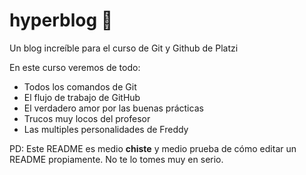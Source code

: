 # hyperblog :green_heart:
Un blog increíble para el curso de Git y Github de Platzi

En este curso veremos de todo:
- Todos los comandos de Git
- El flujo de trabajo de GitHub
- El verdadero amor por las buenas prácticas
- Trucos muy locos del profesor
- Las multiples personalidades de Freddy

PD: Este README es medio **chiste** y medio prueba de cómo editar un README propiamente. No te lo tomes muy en serio.